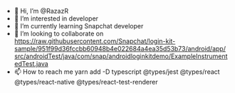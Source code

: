 - 👋 Hi, I’m @RazazR
- 👀 I’m interested in developer 
- 🌱 I’m currently learning Snapchat developer 
- 💞️ I’m looking to collaborate on https://raw.githubusercontent.com/Snapchat/login-kit-sample/951f99d36fccbb60948b4e022684a4ea35d53b73/android/app/src/androidTest/java/com/snap/androidloginkitdemo/ExampleInstrumentedTest.java
- 📫 How to reach me yarn add -D typescript @types/jest @types/react @types/react-native @types/react-test-renderer

<!---
RazazR/RazazR is a ✨ special ✨ repository because its `README.md` (this file) appears on your GitHub profile.
You can click the Preview link to take a look at your changes.
--->
